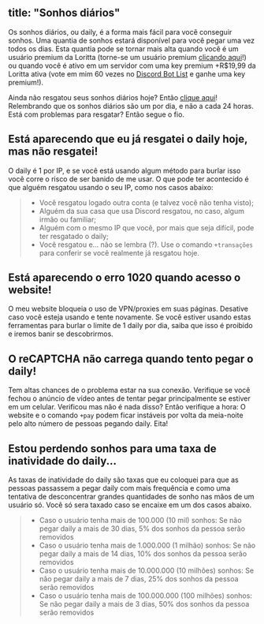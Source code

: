 title: "Sonhos diários"
---
Os sonhos diários, ou daily, é a forma mais fácil para você conseguir sonhos. Uma quantia de sonhos estará disponível para você pegar uma vez todos os dias. Esta quantia pode se tornar mais alta quando você é um usuário premium da Loritta (torne-se um usuário premium [clicando aqui](/donate)!) ou quando você é ativo em um servidor com uma key premium +R$19,99 da Loritta ativa (vote em mim 60 vezes no [Discord Bot List](https://discordbots.org/bot/loritta) e ganhe uma key premium!).

Ainda não resgatou seus sonhos diários hoje? Então [clique aqui](/daily)! Relembrando que os sonhos diários são um por dia, e não a cada 24 horas. Está com problemas para resgatar? Então segue o fio.


## Está aparecendo que eu já resgatei o daily hoje, mas não resgatei!
O daily é 1 por IP, e se você está usando algum método para burlar isso você corre o risco de ser banido de me usar. O que pode ter acontecido é que alguém resgatou usando o seu IP, como nos casos abaixo:

> * Você resgatou logado outra conta (e talvez você não tenha visto);
> * Alguém da sua casa que usa Discord resgatou, no caso, algum irmão ou familiar;
> * Alguém com o mesmo IP que você, por mais que seja difícil, pode ter resgatado o daily;
> * Você resgatou e... não se lembra (?). Use o comando `+transações` para conferir se você realmente já resgatou hoje.

## Está aparecendo o erro 1020 quando acesso o website!
O meu website bloqueia o uso de VPN/proxies em suas páginas. Desative caso você esteja usando e tente novamente. Se você estiver usando estas ferramentas para burlar o limite de 1 daily por dia, saiba que isso é proibido e iremos banir se descobrirmos.

## O reCAPTCHA não carrega quando tento pegar o daily!
Tem altas chances de o problema estar na sua conexão. Verifique se você fechou o anúncio de vídeo antes de tentar pegar principalmente se estiver em um celular. Verificou mas não é nada disso? Então verifique a hora: O website e o comando `+pay` podem ficar instáveis por volta da meia-noite pelo alto número de pessoas pegando daily. Eita!

## Estou perdendo sonhos para uma taxa de inatividade do daily...
As taxas de inatividade do daily são taxas que eu coloquei para que as pessoas passassem a pegar daily com mais frequência e como uma tentativa de desconcentrar grandes quantidades de sonho nas mãos de um usuário só. Você só sera taxado caso se encaixe em um dos casos abaixo.

> * Caso o usuário tenha mais de 100.000 (10 mil) sonhos: Se não pegar daily a mais de 30 dias, 5% dos sonhos da pessoa serão removidos
> * Caso o usuário tenha mais de 1.000.000 (1 milhão) sonhos: Se não pegar daily a mais de 14 dias, 10% dos sonhos da pessoa serão removidos
> * Caso o usuário tenha mais de 10.000.000 (10 milhões) sonhos: Se não pegar daily a mais de 7 dias, 25% dos sonhos da pessoa serão removidos
> * Caso o usuário tenha mais de 100.000.000 (100 milhões) sonhos: Se não pegar daily a mais de 3 dias, 50% dos sonhos da pessoa serão removidos

